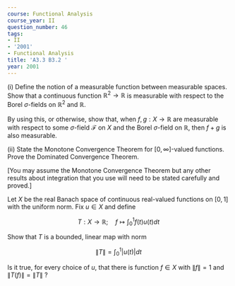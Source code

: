 ```yaml
---
course: Functional Analysis
course_year: II
question_number: 46
tags:
- II
- '2001'
- Functional Analysis
title: 'A3.3 B3.2 '
year: 2001
---
```



(i) Define the notion of a measurable function between measurable spaces. Show that a continuous function $\mathbb{R}^{2} \rightarrow \mathbb{R}$ is measurable with respect to the Borel $\sigma$-fields on $\mathbb{R}^{2}$ and $\mathbb{R}$.

By using this, or otherwise, show that, when $f, g: X \rightarrow \mathbb{R}$ are measurable with respect to some $\sigma$-field $\mathcal{F}$ on $X$ and the Borel $\sigma$-field on $\mathbb{R}$, then $f+g$ is also measurable.

(ii) State the Monotone Convergence Theorem for $[0, \infty]$-valued functions. Prove the Dominated Convergence Theorem.

[You may assume the Monotone Convergence Theorem but any other results about integration that you use will need to be stated carefully and proved.]

Let $X$ be the real Banach space of continuous real-valued functions on $[0,1]$ with the uniform norm. Fix $u \in X$ and define

$$T: X \rightarrow \mathbb{R} ; \quad f \mapsto \int_{0}^{1} f(t) u(t) d t$$

Show that $T$ is a bounded, linear map with norm

$$\|T\|=\int_{0}^{1}|u(t)| d t$$

Is it true, for every choice of $u$, that there is function $f \in X$ with $\|f\|=1$ and $\|T(f)\|=\|T\|$ ?